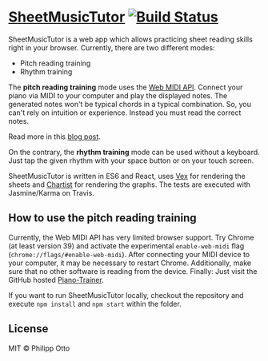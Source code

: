[SheetMusicTutor](http://philippotto.github.io/Piano-Trainer/) [![Build Status](https://travis-ci.org/philippotto/Piano-Trainer.svg?branch=master)](https://travis-ci.org/philippotto/Piano-Trainer)
=============


SheetMusicTutor is a web app which allows practicing sheet reading skills right in your browser.
Currently, there are two different modes:

- Pitch reading training
- Rhythm training

The **pitch reading training** mode uses the [Web MIDI API](http://www.w3.org/TR/webmidi/). Connect your piano via MIDI to your computer and play the displayed notes.
The generated notes won't be typical chords in a typical combination.
So, you can't rely on intuition or experience.
Instead you must read the correct notes.

Read more in this [blog post](http://scm.io/blog/hack/2015/07/piano-trainer/).

On the contrary, the **rhythm training** mode can be used without a keyboard. Just tap the given rhythm with your space button or on your touch screen.

SheetMusicTutor is written in ES6 and React, uses [Vex](https://github.com/0xfe/vexflow) for rendering the sheets and [Chartist](https://github.com/gionkunz/chartist-js) for rendering the graphs.
The tests are executed with Jasmine/Karma on Travis.


## How to use the pitch reading training

Currently, the Web MIDI API has very limited browser support.
Try Chrome (at least version 39) and activate the experimental `enable-web-midi` flag (`chrome://flags/#enable-web-midi`).
After connecting your MIDI device to your computer, it may be necessary to restart Chrome.
Additionally, make sure that no other software is reading from the device.
Finally: Just visit the GitHub hosted [Piano-Trainer](http://philippotto.github.io/Piano-Trainer/).

If you want to run SheetMusicTutor locally, checkout the repository and execute `npm install` and `npm start` within the folder.

## License

MIT © Philipp Otto
